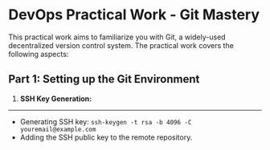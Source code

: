 # DevOps Practical Work - Git Mastery
This practical work aims to familiarize you with Git, a widely-used decentralized version control system. The practical work covers the following aspects:
## Part 1: Setting up the Git Environment
  1. **SSH Key Generation:**
---
   - Generating SSH key: `ssh-keygen -t rsa -b 4096 -C youremail@example.com`
   - Adding the SSH public key to the remote repository.


